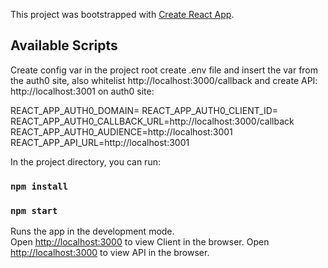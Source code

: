 This project was bootstrapped with [Create React App](https://github.com/facebook/create-react-app).

## Available Scripts
Create config var in the project root create .env file and insert the var from the auth0 site, also whitelist http://localhost:3000/callback and create API: http://localhost:3001 on auth0 site: 

REACT_APP_AUTH0_DOMAIN=
REACT_APP_AUTH0_CLIENT_ID=
REACT_APP_AUTH0_CALLBACK_URL=http://localhost:3000/callback
REACT_APP_AUTH0_AUDIENCE=http://localhost:3001
REACT_APP_API_URL=http://localhost:3001

In the project directory, you can run:
### `npm install`
### `npm start`

Runs the app in the development mode.<br>
Open [http://localhost:3000](http://localhost:3000) to view Client in the browser.
Open [http://localhost:3000](http://localhost:3001) to view API in the browser.
